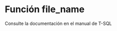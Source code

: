 ﻿---
FunctionName: "file_name"
FunctionType: "SQL"
Autogenerated: true
---

# Función  file_name

Consulte la documentación en el manual de T-SQL
